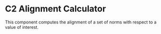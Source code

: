 # C2 Alignment Calculator

This component computes the alignment of a set of norms with respect to a value
of interest.
